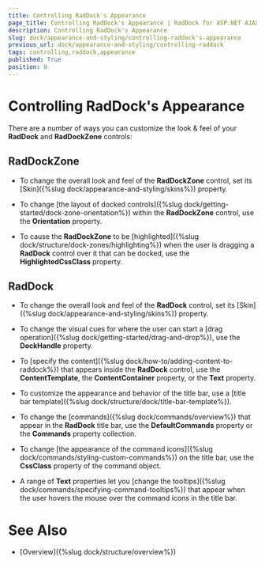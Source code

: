 ```yaml
---
title: Controlling RadDock's Appearance
page_title: Controlling RadDock's Appearance | RadDock for ASP.NET AJAX Documentation
description: Controlling RadDock's Appearance
slug: dock/appearance-and-styling/controlling-raddock's-appearance
previous_url: dock/appearance-and-styling/controlling-raddock
tags: controlling,raddock,appearance
published: True
position: 0
---
```


# Controlling RadDock's Appearance



There are a number of ways you can customize the look & feel of your **RadDock** and **RadDockZone** controls:

## RadDockZone

* To change the overall look and feel of the **RadDockZone** control, set its [Skin]({%slug dock/appearance-and-styling/skins%}) property.

* To change [the layout of docked controls]({%slug dock/getting-started/dock-zone-orientation%}) within the **RadDockZone** control, use the **Orientation** property.

* To cause the **RadDockZone** to be [highlighted]({%slug dock/structure/dock-zones/highlighting%}) when the user is dragging a **RadDock** control over it that can be docked, use the **HighlightedCssClass** property.

## RadDock

* To change the overall look and feel of the **RadDock** control, set its [Skin]({%slug dock/appearance-and-styling/skins%}) property.

* To change the visual cues for where the user can start a [drag operation]({%slug dock/getting-started/drag-and-drop%}), use the **DockHandle** property.

* To [specify the content]({%slug dock/how-to/adding-content-to-raddock%}) that appears inside the **RadDock** control, use the **ContentTemplate**, the **ContentContainer** property, or the **Text** property.

* To customize the appearance and behavior of the title bar, use a [title bar template]({%slug dock/structure/dock/title-bar-template%}).

* To change the [commands]({%slug dock/commands/overview%}) that appear in the **RadDock** title bar, use the **DefaultCommands** property or the **Commands** property collection.

* To change [the appearance of the command icons]({%slug dock/commands/styling-custom-commands%}) on the title bar, use the **CssClass** property of the command object.

* A range of **Text** properties let you [change the tooltips]({%slug dock/commands/specifying-command-tooltips%}) that appear when the user hovers the mouse over the command icons in the title bar.

# See Also

 * [Overview]({%slug dock/structure/overview%})

